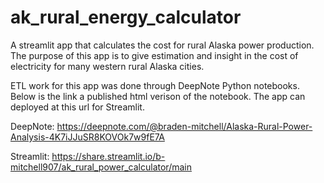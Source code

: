 # ak_rural_energy_calculator
A streamlit app that calculates the cost for rural Alaska power production. The purpose of this app is to give estimation and insight in the cost of electricity 
for many western rural Alaska cities. 

ETL work for this app was done through DeepNote Python notebooks. Below is the link a published html verison of the notebook. 
The app can deployed at this url for Streamlit.

DeepNote: https://deepnote.com/@braden-mitchell/Alaska-Rural-Power-Analysis-4K7iJJuSR8KOVOk7w9fE7A

Streamlit: https://share.streamlit.io/b-mitchell907/ak_rural_power_calculator/main
